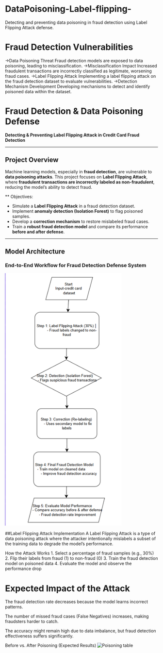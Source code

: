 # DataPoisoning-Label-flipping-
Detecting and preventing data poisoning in fraud detection using Label Flipping Attack defense.

#  Fraud Detection Vulnerabilities

->Data Poisoning Threat
Fraud detection models are exposed to data poisoning, leading to misclassification.
->Misclassification Impact
Increased fraudulent transactions are incorrectly classified as legitimate, worsening fraud cases.
->Label Flipping Attack
Implementing a label flipping attack on the fraud detection dataset to evaluate vulnerabilities.
->Detection Mechanism Development
Developing mechanisms to detect and identify poisoned data within the dataset.


#  Fraud Detection & Data Poisoning Defense  

**Detecting & Preventing Label Flipping Attack in Credit Card Fraud Detection**  

---

##  Project Overview  
Machine learning models, especially in **fraud detection**, are vulnerable to **data poisoning attacks**. This project focuses on **Label Flipping Attack**, where **fraudulent transactions are incorrectly labeled as non-fraudulent**, reducing the model’s ability to detect fraud.  

** Objectives:  
- Simulate a **Label Flipping Attack** in a fraud detection dataset.  
- Implement **anomaly detection (Isolation Forest)** to flag poisoned samples.  
- Develop a **correction mechanism** to restore mislabeled fraud cases.  
- Train a **robust fraud detection model** and compare its performance **before and after defense**.  

---

## Model Architecture  

### **End-to-End Workflow for Fraud Detection Defense System**  
![Model Architecture](image.png)


##Label Flipping Attack Implementation
A Label Flipping Attack is a type of data poisoning attack where the attacker intentionally mislabels a subset of the training data to degrade the model’s performance.

 How the Attack Works
1️. Select a percentage of fraud samples (e.g., 30%)
2️. Flip their labels from fraud (1) to non-fraud (0)
3️. Train the fraud detection model on poisoned data
4️. Evaluate the model and observe the performance drop

# Expected Impact of the Attack
The fraud detection rate decreases because the model learns incorrect patterns.

The number of missed fraud cases (False Negatives) increases, making fraudsters harder to catch.

The accuracy might remain high due to data imbalance, but fraud detection effectiveness suffers significantly.

 Before vs. After Poisoning (Expected Results)
![Poisoning table](attack.png)



